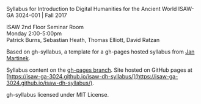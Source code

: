 Syllabus for 
Introduction to Digital Humanities for the Ancient World
ISAW-GA 3024-001 | Fall 2017

ISAW 2nd Floor Seminar Room  
Monday 2:00-5:00pm  
Patrick Burns, Sebastian Heath, Thomas Elliott, David Ratzan  

Based on gh-syllabus, a template for a gh-pages hosted syllabus from [Jan Martinek](https://github.com/jan-martinek/gh-syllabus/tree/gh-pages).

Syllabus content on the [gh-pages branch](https://github.com/isaw-ga-3024/isaw-dh-syllabus/tree/gh-pages). Site hosted on GitHub pages at [https://isaw-ga-3024.github.io/isaw-dh-syllabus/](https://isaw-ga-3024.github.io/isaw-dh-syllabus/).

gh-syllabus licensed under MIT License.
